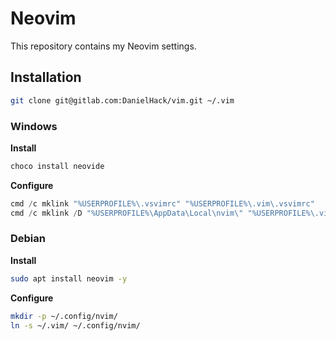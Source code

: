 # Neovim #

This repository contains my Neovim settings.

## Installation ##

```sh
git clone git@gitlab.com:DanielHack/vim.git ~/.vim
```

### Windows ###

**Install**

```powershell
choco install neovide
```

**Configure**

```powershell
cmd /c mklink "%USERPROFILE%\.vsvimrc" "%USERPROFILE%\.vim\.vsvimrc"
cmd /c mklink /D "%USERPROFILE%\AppData\Local\nvim\" "%USERPROFILE%\.vim\"
```

### Debian ###

**Install**

```sh
sudo apt install neovim -y
```

**Configure**

```sh
mkdir -p ~/.config/nvim/
ln -s ~/.vim/ ~/.config/nvim/
```
